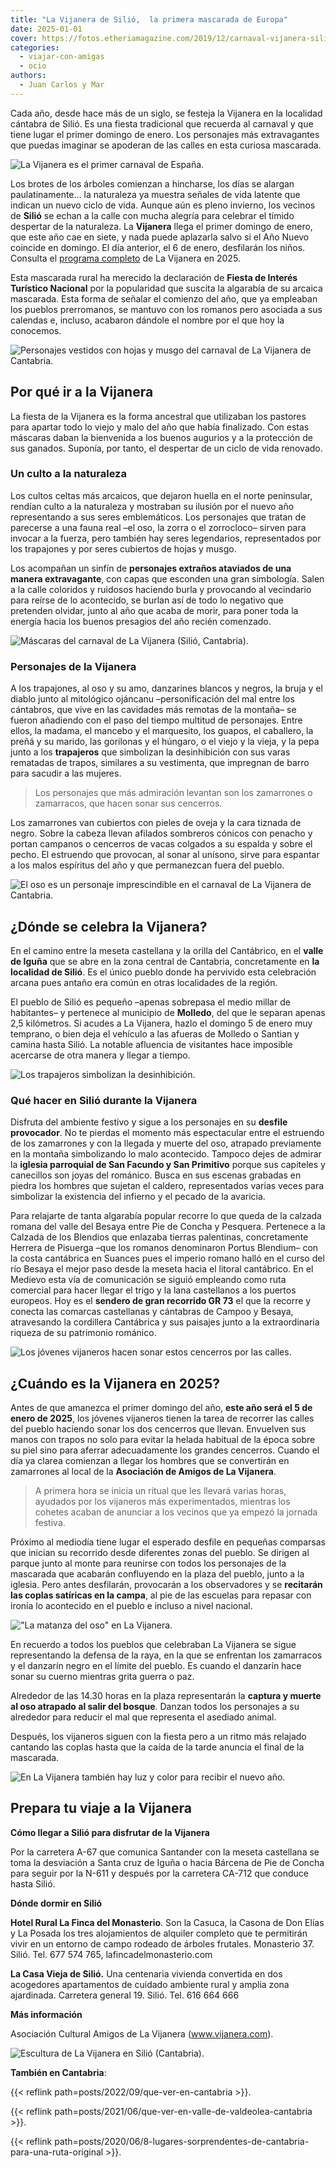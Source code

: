 ```yaml
---
title: "La Vijanera de Silió,  la primera mascarada de Europa"
date: 2025-01-01
cover: https://fotos.etheriamagazine.com/2019/12/carnaval-vijanera-silio-cantabria-2.jpg
categories: 
  - viajar-con-amigas
  - ocio
authors: 
  - Juan Carlos y Mar
---
```


Cada año, desde hace más de un siglo, se festeja la Vijanera en la localidad cántabra de 
Silió. Es una fiesta tradicional que recuerda al carnaval y que tiene lugar el primer 
domingo de enero. Los personajes más extravagantes que puedas imaginar se apoderan de 
las calles en esta curiosa mascarada. 

![La Vijanera es el primer carnaval de España.](https://fotos.etheriamagazine.com/2019/12/carnaval-vijanera-silio-cantabria-2.jpg "La Vijanera es el primer carnaval de España.")

Los brotes de los árboles comienzan a hincharse, los días se alargan paulatinamente… la 
naturaleza ya muestra señales de vida latente que indican un nuevo ciclo de vida. Aunque 
aún es pleno invierno, los vecinos de **Silió** se echan a la calle con mucha alegría 
para celebrar el tímido despertar de la naturaleza. La **Vijanera** llega el primer 
domingo de enero, que este año cae en siete, y nada puede aplazarla salvo si el Año 
Nuevo coincide en domingo. El día anterior, el 6 de enero, desfilarán los niños. 
Consulta el [programa completo](https://www.vijanera.com/2024/informacion-util-2025/) de 
La Vijanera en 2025. 

Esta mascarada rural ha merecido la declaración de **Fiesta de Interés Turístico 
Nacional** por la popularidad que suscita la algarabía de su arcaica mascarada. Esta 
forma de señalar el comienzo del año, que ya empleaban los pueblos prerromanos, se 
mantuvo con los romanos pero asociada a sus calendas e, incluso, acabaron dándole el 
nombre por el que hoy la conocemos. 

![Personajes vestidos con hojas y musgo del carnaval de La Vijanera de Cantabria.](https://fotos.etheriamagazine.com/2019/12/carnaval-vijanera-silio-cantabria.jpg "Personajes vestidos con hojas y musgo del carnaval de La Vijanera de Cantabria.")

## Por qué ir a la Vijanera

La fiesta de la Vijanera es la forma ancestral que utilizaban los pastores para apartar 
todo lo viejo y malo del año que había finalizado. Con estas máscaras daban la 
bienvenida a los buenos augurios y a la protección de sus ganados. Suponía, por tanto, 
el despertar de un ciclo de vida renovado. 

### Un culto a la naturaleza

Los cultos celtas más arcaicos, que dejaron huella en el norte peninsular, rendían culto 
a la naturaleza y mostraban su ilusión por el nuevo año representando a sus seres 
emblemáticos. Los personajes que tratan de parecerse a una fauna real –el oso, la zorra 
o el zorrocloco– sirven para invocar a la fuerza, pero también hay seres legendarios, 
representados por los trapajones y por seres cubiertos de hojas y musgo. 

Los acompañan un sinfín de **personajes extraños ataviados de una manera extravagante**, 
con capas que esconden una gran simbología. Salen a la calle coloridos y ruidosos 
haciendo burla y provocando al vecindario para reírse de lo acontecido, se burlan así de 
todo lo negativo que pretenden olvidar, junto al año que acaba de morir, para poner toda 
la energía hacia los buenos presagios del año recién comenzado. 

![Máscaras del carnaval de La Vijanera (Silió, Cantabria).](https://fotos.etheriamagazine.com/2019/12/carnava-vijanera-cantabria.jpg "Máscaras del carnaval de La Vijanera (Silió, Cantabria).")

### Personajes de la Vijanera

A los trapajones, al oso y su amo, danzarines blancos y negros, la bruja y el diablo 
junto al mitológico ojáncanu –personificación del mal entre los cántabros, que vive en 
las cavidades más remotas de la montaña– se fueron añadiendo con el paso del tiempo 
multitud de personajes. Entre ellos, la madama, el mancebo y el marquesito, los guapos, 
el caballero, la preñá y su marido, las gorilonas y el húngaro, o el viejo y la vieja, y 
la pepa junto a los **trapajeros** que simbolizan la desinhibición con sus varas 
rematadas de trapos, similares a su vestimenta, que impregnan de barro para sacudir a 
las mujeres. 

> Los personajes que más admiración levantan son los zamarrones o zamarracos, que hacen 
> sonar sus cencerros. 

Los zamarrones van cubiertos con pieles de oveja y la cara tiznada de negro. Sobre la 
cabeza llevan afilados sombreros cónicos con penacho y portan campanos o cencerros de 
vacas colgados a su espalda y sobre el pecho. El estruendo que provocan, al sonar al 
unísono, sirve para espantar a los malos espíritus del año y que permanezcan fuera del 
pueblo. 

![El oso es un personaje imprescindible en el carnaval de La Vijanera de Cantabria.](https://fotos.etheriamagazine.com/2019/12/carnaval-vijanera-silio-cantabria-4.jpg "El oso es un personaje imprescindible en el carnaval de La Vijanera de Cantabria.")

## ¿Dónde se celebra la Vijanera?

En el camino entre la meseta castellana y la orilla del Cantábrico, en el **valle de 
Iguña** que se abre en la zona central de Cantabria, concretamente en **la localidad de 
Silió**. Es el único pueblo donde ha pervivido esta celebración arcana pues antaño era 
común en otras localidades de la región. 

El pueblo de Silió es pequeño –apenas sobrepasa el medio millar de habitantes– y 
pertenece al municipio de **Molledo**, del que le separan apenas 2,5 kilómetros. Si 
acudes a La Vijanera, hazlo el domingo 5 de enero muy temprano, o bien deja el vehículo 
a las afueras de Molledo o Santian y camina hasta Silió. La notable afluencia de 
visitantes hace imposible acercarse de otra manera y llegar a tiempo. 

![Los trapajeros simbolizan la desinhibición.](https://fotos.etheriamagazine.com/2019/12/carnaval-vijanera-silio-cantabria-6.jpg "Los trapajeros simbolizan la desinhibición.")

### Qué hacer en Silió durante la Vijanera

Disfruta del ambiente festivo y sigue a los personajes en su **desfile provocador**. No 
te pierdas el momento más espectacular entre el estruendo de los zamarrones y con la 
llegada y muerte del oso, atrapado previamente en la montaña simbolizando lo malo 
acontecido. Tampoco dejes de admirar la **iglesia parroquial de San Facundo y San 
Primitivo** porque sus capiteles y canecillos son joyas del románico. Busca en sus 
escenas grabadas en piedra los hombres que sujetan el caldero, representados varias 
veces para simbolizar la existencia del infierno y el pecado de la avaricia. 

Para relajarte de tanta algarabía popular recorre lo que queda de la calzada romana del 
valle del Besaya entre Pie de Concha y Pesquera. Pertenece a la Calzada de los Blendios 
que enlazaba tierras palentinas, concretamente Herrera de Pisuerga –que los romanos 
denominaron Portus Blendium– con la costa cantábrica en Suances pues el imperio romano 
halló en el curso del río Besaya el mejor paso desde la meseta hacia el litoral 
cantábrico. En el Medievo esta vía de comunicación se siguió empleando como ruta 
comercial para hacer llegar el trigo y la lana castellanos a los puertos europeos. Hoy 
es el **sendero de gran recorrido GR 73** el que la recorre y conecta las comarcas 
castellanas y cántabras de Campoo y Besaya, atravesando la cordillera Cantábrica y sus 
paisajes junto a la extraordinaria riqueza de su patrimonio románico. 

![Los jóvenes vijaneros hacen sonar estos cencerros por las calles.](https://fotos.etheriamagazine.com/2019/12/carnaval-primero-espana-vijanera.jpg "Los jóvenes vijaneros hacen sonar estos cencerros por las calles.")

## ¿Cuándo es la Vijanera en 2025?

Antes de que amanezca el primer domingo del año, **este año será el 5 de enero de 
2025**, los jóvenes vijaneros tienen la tarea de recorrer las calles del pueblo haciendo 
sonar los dos cencerros que llevan. Envuelven sus manos con trapos no solo para evitar 
la helada habitual de la época sobre su piel sino para aferrar adecuadamente los grandes 
cencerros. Cuando el día ya clarea comienzan a llegar los hombres que se convertirán en 
zamarrones al local de la **Asociación de Amigos de La Vijanera**. 

> A primera hora se inicia un ritual que les llevará varias horas, ayudados por los 
> vijaneros más experimentados, mientras los cohetes acaban de anunciar a los vecinos que 
> ya empezó la jornada festiva. 

Próximo al mediodía tiene lugar el esperado desfile en pequeñas comparsas que inician su 
recorrido desde diferentes zonas del pueblo. Se dirigen al parque junto al monte para 
reunirse con todos los personajes de la mascarada que acabarán confluyendo en la plaza 
del pueblo, junto a la iglesia. Pero antes desfilarán, provocarán a los observadores y 
se **recitarán las coplas satíricas en la campa**, al pie de las escuelas para repasar 
con ironía lo acontecido en el pueblo e incluso a nivel nacional. 

!["La matanza del oso" en La Vijanera.](https://fotos.etheriamagazine.com/2019/12/carnaval-vijanera-cantabria.jpg '"La matanza del oso" en La Vijanera.')

En recuerdo a todos los pueblos que celebraban La Vijanera se sigue representando la 
defensa de la raya, en la que se enfrentan los zamarracos y el danzarín negro en el 
límite del pueblo. Es cuando el danzarín hace sonar su cuerno mientras grita guerra o 
paz. 

Alrededor de las 14.30 horas en la plaza representarán la **captura y muerte al oso 
atrapado al salir del bosque**. Danzan todos los personajes a su alrededor para reducir 
el mal que representa el asediado animal. 

Después, los vijaneros siguen con la fiesta pero a un ritmo más relajado cantando las 
coplas hasta que la caída de la tarde anuncia el final de la mascarada. 

![En La Vijanera también hay luz y color para recibir el nuevo año.](https://fotos.etheriamagazine.com/2019/12/carnaval-original-cantabria.jpg "En La Vijanera también hay luz y color para recibir el nuevo año.")

## Prepara tu viaje a la Vijanera

**Cómo llegar a Silió para disfrutar de la Vijanera** 

Por la carretera A-67 que comunica Santander con la meseta castellana se toma la 
desviación a Santa cruz de Iguña o hacia Bárcena de Pie de Concha para seguir por la 
N-611 y después por la carretera CA-712 que conduce hasta Silió. 

**Dónde dormir en Silió** 

**Hotel Rural La Finca del Monasterio**. Son la Casuca, la Casona de Don Elías y La 
Posada los tres alojamientos de alquiler completo que te permitirán vivir en un entorno 
de campo rodeado de árboles frutales. Monasterio 37. Silió. Tel. 677 574 765, 
lafincadelmonasterio.com 

**La Casa Vieja de Silió.** Una centenaria vivienda convertida en dos acogedores 
apartamentos de cuidado ambiente rural y amplia zona ajardinada. Carretera general 19. 
Silió. Tel. 616 664 666 

**Más información** 

Asociación Cultural Amigos de La Vijanera (www.vijanera.com). 

![Escultura de La Vijanera en Silió (Cantabria).](https://fotos.etheriamagazine.com/2019/12/carnaval-vijanera-silio-cantabria-3.jpg "Escultura de La Vijanera en Silió (Cantabria).")

**También en Cantabria**: 

{{< reflink path=posts/2022/09/que-ver-en-cantabria >}}. 

{{< reflink path=posts/2021/06/que-ver-en-valle-de-valdeolea-cantabria >}}. 

{{< reflink 
path=posts/2020/06/8-lugares-sorprendentes-de-cantabria-para-una-ruta-original >}}.
